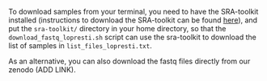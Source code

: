 To download samples from your terminal, you need to have the SRA-toolkit installed (instructions to download the SRA-toolkit can be found [here](https://github.com/ncbi/sra-tools/wiki/02.-Installing-SRA-Toolkit)), and put the `sra-toolkit/` directory in your home directory, so that the `download_fastq_lopresti.sh` script can use the sra-toolkit to download the list of samples in `list_files_lopresti.txt`.

As an alternative, you can also download the fastq files directly from our zenodo (ADD LINK).